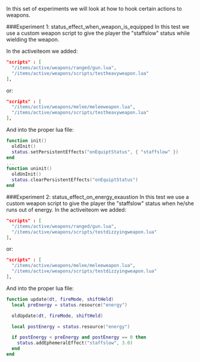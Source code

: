In this set of experiments we will look at how to hook certain actions to weapons.

###Experiment 1: status_effect_when_weapon_is_equipped
In this test we use a custom weapon script to give the player the "staffslow" status while wielding the weapon.

In the activeiteom we added:
```JSON
"scripts" : [
  "/items/active/weapons/ranged/gun.lua",
  "/items/active/weapons/scripts/testheavyweapon.lua"
],
```
or:
```JSON
"scripts" : [
  "/items/active/weapons/melee/meleeweapon.lua",
  "/items/active/weapons/scripts/testheavyweapon.lua"
],
```

And into the proper lua file:
```Lua
function init()
  oldInit()
  status.setPersistentEffects("onEquiptStatus", { "staffslow" })
end
...
function uninit()
  oldUnInit()
  status.clearPersistentEffects("onEquiptStatus")
end
```

###Experiment 2: status_effect_on_energy_exaustion
In this test we use a custom weapon script to give the player the "staffslow" status when he/she runs out of energy.
In the activeiteom we added:
```JSON
"scripts" : [
  "/items/active/weapons/ranged/gun.lua",
  "/items/active/weapons/scripts/testdizzyingweapon.lua"
],
```
or:
```JSON
"scripts" : [
  "/items/active/weapons/melee/meleeweapon.lua",
  "/items/active/weapons/scripts/testdizzyingweapon.lua"
],
```

And into the proper lua file:
```Lua
function update(dt, fireMode, shiftHeld)
  local preEnergy = status.resource("energy")

  oldUpdate(dt, fireMode, shiftHeld)

  local postEnergy = status.resource("energy")

  if postEnergy < preEnergy and postEnergy == 0 then
    status.addEphemeralEffect("staffslow", 3.0)
  end
end
```
